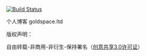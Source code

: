 [![Build Status](https://travis-ci.org/lflish/lflish.github.io.svg?branch=source)](https://travis-ci.org/lflish/lflish.github.io)

个人博客 goldspace.ltd

版权声明：

自由转载-非商用-非衍生-保持署名（[创意共享3.0许可证](http://creativecommons.org/licenses/by-nc-nd/3.0/deed.zh)）

